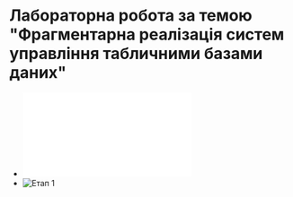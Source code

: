 # Лабораторна робота за темою "Фрагментарна реалізація систем управління табличними базами даних"

* ![Етап 0](/diag/stage_1.md)
* ![Етап 1]()
